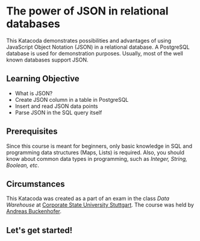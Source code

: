 # The power of JSON in relational databases

This Katacoda demonstrates possibilities and advantages of using JavaScript Object Notation (JSON) in a relational database.
A PostgreSQL database is used for demonstration purposes. Usually, most of the well known databases support JSON.

## Learning Objective

- What is JSON?
- Create JSON column in a table in PostgreSQL
- Insert and read JSON data points
- Parse JSON in the SQL query itself

## Prerequisites
Since this course is meant for beginners, only basic knowledge in SQL and programming data structures (Maps, Lists) is required. Also,
you should know about common data types in programming, such as _Integer, String, Boolean, etc_.

## Circumstances
This Katacoda was created as a part of an exam in the class _Data Warehouse_ at [Corporate State University Stuttgart](https://www.dhbw-stuttgart.de/en/).
The course was held by [Andreas Buckenhofer](https://www.katacoda.com/buckenhofer).



## Let's get started!